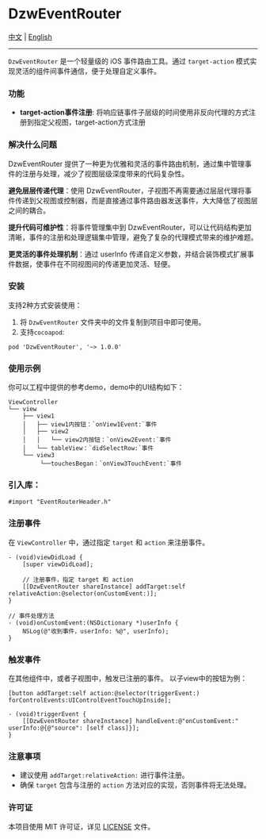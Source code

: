 # DzwEventRouter

[中文](https://github.com/Dtheme/DzwEventRouter/blob/main/README.md) | [English](https://github.com/Dtheme/DzwEventRouter/blob/main/README-en.md)

---

`DzwEventRouter` 是一个轻量级的 iOS 事件路由工具。通过 `target-action` 模式实现灵活的组件间事件通信，便于处理自定义事件。

### 功能

- **target-action事件注册**: 将响应链事件子层级的时间使用非反向代理的方式注册到指定父视图，target-action方式注册

### 解决什么问题

DzwEventRouter 提供了一种更为优雅和灵活的事件路由机制，通过集中管理事件的注册与处理，减少了视图层级深度带来的代码复杂性。

**避免层层传递代理**：使用 DzwEventRouter，子视图不再需要通过层层代理将事件传递到父视图或控制器，而是直接通过事件路由器发送事件，大大降低了视图层之间的耦合。

**提升代码可维护性**：将事件管理集中到 DzwEventRouter，可以让代码结构更加清晰，事件的注册和处理逻辑集中管理，避免了复杂的代理模式带来的维护难题。

**更灵活的事件处理机制**：通过 userInfo 传递自定义参数，并结合装饰模式扩展事件数据，使事件在不同视图间的传递更加灵活、轻便。

### 安装

支持2种方式安装使用：
1. 将 `DzwEventRouter` 文件夹中的文件复制到项目中即可使用。
2. 支持`cocoapod`:
  ```
  pod 'DzwEventRouter', '~> 1.0.0'
  ```

### 使用示例
你可以工程中提供的参考demo，demo中的UI结构如下：
```
ViewController
└── view
    ├── view1
    │   ├── view1内按钮：`onView1Event:`事件
    │   ├── view2
    │   │   └── view2内按钮：`onView2Event:`事件
    │   └── tableView：`didSelectRow:`事件
    └── view3
         └──touchesBegan：`onView3TouchEvent:`事件
```
### 引入库：

```objc
#import "EventRouterHeader.h"
```

### 注册事件

在 `ViewController` 中，通过指定 `target` 和 `action` 来注册事件。

```
- (void)viewDidLoad {
    [super viewDidLoad];

    // 注册事件，指定 target 和 action
    [[DzwEventRouter shareInstance] addTarget:self relativeAction:@selector(onCustomEvent:)];
}

// 事件处理方法
- (void)onCustomEvent:(NSDictionary *)userInfo {
    NSLog(@"收到事件，userInfo: %@", userInfo);
}

```

### 触发事件

在其他组件中，或者子视图中，触发已注册的事件。
以子view中的按钮为例：

```
[button addTarget:self action:@selector(triggerEvent:) forControlEvents:UIControlEventTouchUpInside];

- (void)triggerEvent {
    [[DzwEventRouter shareInstance] handleEvent:@"onCustomEvent:" userInfo:@{@"source": [self class]}];
}

```

### 注意事项

- 建议使用 `addTarget:relativeAction:` 进行事件注册。
- 确保 `target` 包含与注册的 `action` 方法对应的实现，否则事件将无法处理。

### 许可证

本项目使用 MIT 许可证，详见 [LICENSE](https://github.com/Dtheme/DzwEventRouter/blob/main/LICENSE) 文件。
